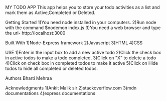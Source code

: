 MY TODO APP
This app helps you to store your todo activities as a list and mark them as Active,Completed or Deleted.

Getting Started
1)You need node installed in your computers.
2)Run node with the command $nodemon index.js
3)You need a web browser and type the url- http://localhost:3000

Built With
1)Node-Express framework
2)Javascript
3)HTML
4)CSS

USE
1)Enter in the input box to add a new active todo
2)Click the check box in active todos to make a todo completed.
3)Click on "X" to delete a todo
4)Click on check box in completed todos to make it active
5)Click on Hide todos to hide all completed or deleted todos.

Authors
Bharti Mehraa

Acknowledgments
1)Ankit Malik sir
2)stackoverflow.com
3)mdn documentations
4)express documentations
